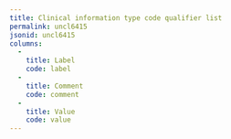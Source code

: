 ```yaml
---
title: Clinical information type code qualifier list
permalink: uncl6415
jsonid: uncl6415
columns:
  - 
    title: Label
    code: label
  - 
    title: Comment
    code: comment
  - 
    title: Value
    code: value
---
```

